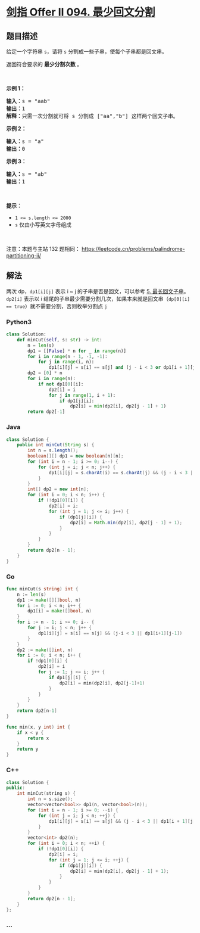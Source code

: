 # [剑指 Offer II 094. 最少回文分割](https://leetcode.cn/problems/omKAoA)

## 题目描述

<!-- 这里写题目描述 -->

<p>给定一个字符串 <code>s</code>，请将 <code>s</code> 分割成一些子串，使每个子串都是回文串。</p>

<p>返回符合要求的 <strong>最少分割次数</strong> 。</p>

<div class="original__bRMd">
<div>
<p>&nbsp;</p>

<p><strong>示例 1：</strong></p>

<pre>
<strong>输入：</strong>s = &quot;aab&quot;
<strong>输出：</strong>1
<strong>解释：</strong>只需一次分割就可将&nbsp;s<em> </em>分割成 [&quot;aa&quot;,&quot;b&quot;] 这样两个回文子串。
</pre>

<p><strong>示例 2：</strong></p>

<pre>
<strong>输入：</strong>s = &quot;a&quot;
<strong>输出：</strong>0
</pre>

<p><strong>示例 3：</strong></p>

<pre>
<strong>输入：</strong>s = &quot;ab&quot;
<strong>输出：</strong>1
</pre>

<p>&nbsp;</p>

<p><strong>提示：</strong></p>

<ul>
	<li><code>1 &lt;= s.length &lt;= 2000</code></li>
	<li><code>s</code> 仅由小写英文字母组成</li>
</ul>
</div>
</div>

<p>&nbsp;</p>

<p><meta charset="UTF-8" />注意：本题与主站 132&nbsp;题相同：&nbsp;<a href="https://leetcode.cn/problems/palindrome-partitioning-ii/">https://leetcode.cn/problems/palindrome-partitioning-ii/</a></p>

## 解法

<!-- 这里可写通用的实现逻辑 -->

两次 dp，`dp1[i][j]` 表示 i ~ j 的子串是否是回文，可以参考 [5. 最长回文子串](../../solution/0000-0099/0005.Longest%20Palindromic%20Substring/README.md)。`dp2[i]` 表示以 i 结尾的子串最少需要分割几次，如果本来就是回文串（`dp[0][i] == true`）就不需要分割，否则枚举分割点 `j`

<!-- tabs:start -->

### **Python3**

<!-- 这里可写当前语言的特殊实现逻辑 -->

```python
class Solution:
    def minCut(self, s: str) -> int:
        n = len(s)
        dp1 = [[False] * n for _ in range(n)]
        for i in range(n - 1, -1, -1):
            for j in range(i, n):
                dp1[i][j] = s[i] == s[j] and (j - i < 3 or dp1[i + 1][j - 1])
        dp2 = [0] * n
        for i in range(n):
            if not dp1[0][i]:
                dp2[i] = i
                for j in range(1, i + 1):
                    if dp1[j][i]:
                        dp2[i] = min(dp2[i], dp2[j - 1] + 1)
        return dp2[-1]
```

### **Java**

<!-- 这里可写当前语言的特殊实现逻辑 -->

```java
class Solution {
    public int minCut(String s) {
        int n = s.length();
        boolean[][] dp1 = new boolean[n][n];
        for (int i = n - 1; i >= 0; i--) {
            for (int j = i; j < n; j++) {
                dp1[i][j] = s.charAt(i) == s.charAt(j) && (j - i < 3 || dp1[i + 1][j - 1]);
            }
        }
        int[] dp2 = new int[n];
        for (int i = 0; i < n; i++) {
            if (!dp1[0][i]) {
                dp2[i] = i;
                for (int j = 1; j <= i; j++) {
                    if (dp1[j][i]) {
                        dp2[i] = Math.min(dp2[i], dp2[j - 1] + 1);
                    }
                }
            }
        }
        return dp2[n - 1];
    }
}
```

### **Go**

```go
func minCut(s string) int {
	n := len(s)
	dp1 := make([][]bool, n)
	for i := 0; i < n; i++ {
		dp1[i] = make([]bool, n)
	}
	for i := n - 1; i >= 0; i-- {
		for j := i; j < n; j++ {
			dp1[i][j] = s[i] == s[j] && (j-i < 3 || dp1[i+1][j-1])
		}
	}
	dp2 := make([]int, n)
	for i := 0; i < n; i++ {
		if !dp1[0][i] {
			dp2[i] = i
			for j := 1; j <= i; j++ {
				if dp1[j][i] {
					dp2[i] = min(dp2[i], dp2[j-1]+1)
				}
			}
		}
	}
	return dp2[n-1]
}

func min(x, y int) int {
	if x < y {
		return x
	}
	return y
}
```

### **C++**

```cpp
class Solution {
public:
    int minCut(string s) {
        int n = s.size();
        vector<vector<bool>> dp1(n, vector<bool>(n));
        for (int i = n - 1; i >= 0; --i) {
            for (int j = i; j < n; ++j) {
                dp1[i][j] = s[i] == s[j] && (j - i < 3 || dp1[i + 1][j - 1]);
            }
        }
        vector<int> dp2(n);
        for (int i = 0; i < n; ++i) {
            if (!dp1[0][i]) {
                dp2[i] = i;
                for (int j = 1; j <= i; ++j) {
                    if (dp1[j][i]) {
                        dp2[i] = min(dp2[i], dp2[j - 1] + 1);
                    }
                }
            }
        }
        return dp2[n - 1];
    }
};
```

### **...**

```

```

<!-- tabs:end -->
